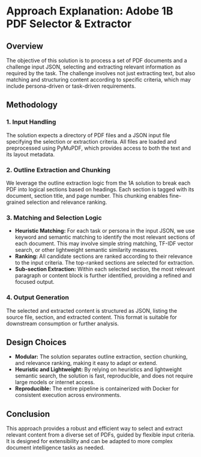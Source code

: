 # Approach Explanation: Adobe 1B PDF Selector & Extractor

## Overview
The objective of this solution is to process a set of PDF documents and a challenge input JSON, selecting and extracting relevant information as required by the task. The challenge involves not just extracting text, but also matching and structuring content according to specific criteria, which may include persona-driven or task-driven requirements.

## Methodology

### 1. Input Handling
The solution expects a directory of PDF files and a JSON input file specifying the selection or extraction criteria. All files are loaded and preprocessed using PyMuPDF, which provides access to both the text and its layout metadata.

### 2. Outline Extraction and Chunking
We leverage the outline extraction logic from the 1A solution to break each PDF into logical sections based on headings. Each section is tagged with its document, section title, and page number. This chunking enables fine-grained selection and relevance ranking.

### 3. Matching and Selection Logic
- **Heuristic Matching:** For each task or persona in the input JSON, we use keyword and semantic matching to identify the most relevant sections of each document. This may involve simple string matching, TF-IDF vector search, or other lightweight semantic similarity measures.
- **Ranking:** All candidate sections are ranked according to their relevance to the input criteria. The top-ranked sections are selected for extraction.
- **Sub-section Extraction:** Within each selected section, the most relevant paragraph or content block is further identified, providing a refined and focused output.

### 4. Output Generation
The selected and extracted content is structured as JSON, listing the source file, section, and extracted content. This format is suitable for downstream consumption or further analysis.

## Design Choices
- **Modular:** The solution separates outline extraction, section chunking, and relevance ranking, making it easy to adapt or extend.
- **Heuristic and Lightweight:** By relying on heuristics and lightweight semantic search, the solution is fast, reproducible, and does not require large models or internet access.
- **Reproducible:** The entire pipeline is containerized with Docker for consistent execution across environments.

## Conclusion
This approach provides a robust and efficient way to select and extract relevant content from a diverse set of PDFs, guided by flexible input criteria. It is designed for extensibility and can be adapted to more complex document intelligence tasks as needed. 